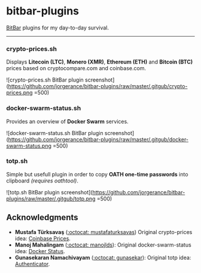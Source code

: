 bitbar-plugins
==============

[BitBar](https://getbitbar.com/) plugins for my day-to-day survival.

---

### crypto-prices.sh

Displays **Litecoin (LTC)**, **Monero (XMR)**, **Ethereum (ETH)** and **Bitcoin (BTC)** prices based on cryptocompare.com and coinbase.com.

![crypto-prices.sh BitBar plugin screenshot](https://github.com/jorgerance/bitbar-plugins/raw/master/.gitgub/crypto-prices.png =500)

### docker-swarm-status.sh

Provides an overview of **Docker Swarm** services.

![docker-swarm-status.sh BitBar plugin screenshot](https://github.com/jorgerance/bitbar-plugins/raw/master/.gitgub/docker-swarm-status.png =500)

### totp.sh

Simple but usefull plugin in order to copy **OATH one-time passwords** into clipboard *(requires oathtool)*.

![totp.sh BitBar plugin screenshot](https://github.com/jorgerance/bitbar-plugins/raw/master/.gitgub/totp.png =500)

Acknowledgments
---------------

-	**Mustafa Türksavaş** ([:octocat: mustafaturksavas](https://github.com/mustafaturksavas)) Original crypto-prices idea: [Coinbase Prices](https://getbitbar.com/plugins/Cryptocurrency/CoinbasePrices.sh).
-	**Manoj Mahalingam** ([:octocat: manojlds](https://github.com/)\): Original docker-swarm-status idea: [Docker Status](https://getbitbar.com/plugins/Dev/Docker/docker-status.1m.sh).
-	**Gunasekaran Namachivayam** ([:octocat: gunasekar](https://github.com/gunasekar)\): Original totp idea: [Authenticator](https://getbitbar.com/plugins/Dev/TOTPOpenAuth/totp.20s.sh).
